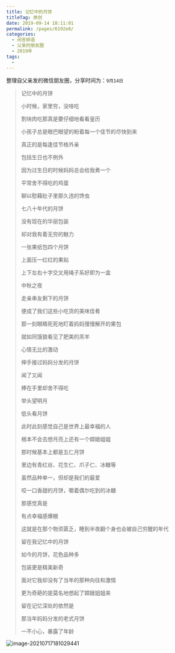 ```yaml
---
title: 记忆中的月饼
titleTag: 原创
date: 2019-09-14 18:11:01
permalink: /pages/6192e0/
categories:
  - 闲言碎语
  - 父亲的朋友圈
  - 2019年
tags:
  - 
---
```

整理自父亲发的微信朋友圈，分享时间为：`9月14日`



> 记忆中的月饼
>
> 
>
> 小时候，家里穷，没啥吃
>
> 割块肉吃那真是要仔细地看看皇历
>
> 小孩子总是眼巴眼望的盼着每一个佳节的尽快到来
>
> 真正的是每逢佳节格外亲
>
> 包括生日也不例外
>
> 因为过生日的时候妈妈总会给我煮一个
>
> 平常舍不得吃的鸡蛋
>
> 聊以慰藉肚子里那久违的馋虫
>
> 
>
> 七八十年代的月饼
>
> 没有现在的华丽包装
>
> 却对我有着无穷的魅力
>
> 一张果纸包四个月饼
>
> 上面压一红红的果贴
>
> 上下左右十字交叉用绳子系好即为一盒
>
> 中秋之夜
>
> 走亲串友剩下的月饼
>
> 便成了我们这些小吃货的美味佳肴
>
> 那一刻眼睛死死地盯着妈妈慢慢解开的果包
>
> 就如同饿狼看见了肥美的羔羊
>
> 心情无比的激动
>
> 伸手接过妈妈分发的月饼
>
> 闻了又闻
>
> 捧在手里却舍不得吃
>
> 举头望明月
>
> 低头看月饼
>
> 此时此刻感觉自己是世界上最幸福的人
>
> 根本不会去想月亮上还有一个嫦娥姐姐
>
> 
>
> 
>
> 那时候基本上都是五仁月饼
>
> 里边有青红丝、花生仁、爪子仁、冰糖等
>
> 虽然品种单一，但却是我们的最爱
>
> 咬一口香甜的月饼，嚼着偶尔吃到的冰糖
>
> 那感觉真是
>
> 有点幸福感爆棚
>
> 这就是在那个物资匮乏，睡到半夜翻个身也会被自己穷醒的年代
>
> 留在我记忆中的月饼
>
> 
>
> 
>
> 如今的月饼，花色品种多
>
> 包装更是精美新奇
>
> 面对它我却没有了当年的那种向往和激情
>
> 更为奇葩的是莫名地想起了嫦娥姐姐来
>
> 留在记忆深处的依然是
>
> 那当年妈妈分发的老式月饼
>
> 
>
> 
>
> 一不小心，暴露了年龄

![image-20210717181029441](http://t.eryajf.net/imgs/2021/09/80cf199966995ac5.jpg)

